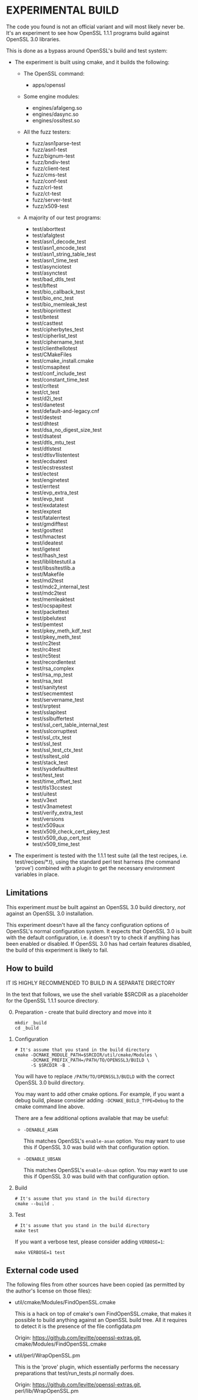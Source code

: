 EXPERIMENTAL BUILD
==================

The code you found is not an official variant and will most likely
never be.  It's an experiment to see how OpenSSL 1.1.1 programs build
against OpenSSL 3.0 libraries.

This is done as a bypass around OpenSSL's build and test system:

-   The experiment is built using cmake, and it builds the following:

    -   The OpenSSL command:

        -   apps/openssl

    -   Some engine modules:

        -   engines/afalgeng.so
        -   engines/dasync.so
        -   engines/ossltest.so

    -   All the fuzz testers:

        -   fuzz/asn1parse-test
        -   fuzz/asn1-test
        -   fuzz/bignum-test
        -   fuzz/bndiv-test
        -   fuzz/client-test
        -   fuzz/cms-test
        -   fuzz/conf-test
        -   fuzz/crl-test
        -   fuzz/ct-test
        -   fuzz/server-test
        -   fuzz/x509-test

    -   A majority of our test programs:

        -   test/aborttest
        -   test/afalgtest
        -   test/asn1_decode_test
        -   test/asn1_encode_test
        -   test/asn1_string_table_test
        -   test/asn1_time_test
        -   test/asynciotest
        -   test/asynctest
        -   test/bad_dtls_test
        -   test/bftest
        -   test/bio_callback_test
        -   test/bio_enc_test
        -   test/bio_memleak_test
        -   test/bioprinttest
        -   test/bntest
        -   test/casttest
        -   test/cipherbytes_test
        -   test/cipherlist_test
        -   test/ciphername_test
        -   test/clienthellotest
        -   test/CMakeFiles
        -   test/cmake_install.cmake
        -   test/cmsapitest
        -   test/conf_include_test
        -   test/constant_time_test
        -   test/crltest
        -   test/ct_test
        -   test/d2i_test
        -   test/danetest
        -   test/default-and-legacy.cnf
        -   test/destest
        -   test/dhtest
        -   test/dsa_no_digest_size_test
        -   test/dsatest
        -   test/dtls_mtu_test
        -   test/dtlstest
        -   test/dtlsv1listentest
        -   test/ecdsatest
        -   test/ecstresstest
        -   test/ectest
        -   test/enginetest
        -   test/errtest
        -   test/evp_extra_test
        -   test/evp_test
        -   test/exdatatest
        -   test/exptest
        -   test/fatalerrtest
        -   test/gmdifftest
        -   test/gosttest
        -   test/hmactest
        -   test/ideatest
        -   test/igetest
        -   test/lhash_test
        -   test/liblibtestutil.a
        -   test/libssltestlib.a
        -   test/Makefile
        -   test/md2test
        -   test/mdc2_internal_test
        -   test/mdc2test
        -   test/memleaktest
        -   test/ocspapitest
        -   test/packettest
        -   test/pbelutest
        -   test/pemtest
        -   test/pkey_meth_kdf_test
        -   test/pkey_meth_test
        -   test/rc2test
        -   test/rc4test
        -   test/rc5test
        -   test/recordlentest
        -   test/rsa_complex
        -   test/rsa_mp_test
        -   test/rsa_test
        -   test/sanitytest
        -   test/secmemtest
        -   test/servername_test
        -   test/srptest
        -   test/sslapitest
        -   test/sslbuffertest
        -   test/ssl_cert_table_internal_test
        -   test/sslcorrupttest
        -   test/ssl_ctx_test
        -   test/ssl_test
        -   test/ssl_test_ctx_test
        -   test/ssltest_old
        -   test/stack_test
        -   test/sysdefaulttest
        -   test/test_test
        -   test/time_offset_test
        -   test/tls13ccstest
        -   test/uitest
        -   test/v3ext
        -   test/v3nametest
        -   test/verify_extra_test
        -   test/versions
        -   test/x509aux
        -   test/x509_check_cert_pkey_test
        -   test/x509_dup_cert_test
        -   test/x509_time_test

-   The experiment is tested with the 1.1.1 test suite (all the test
    recipes, i.e. test/recipes/*.t), using the standard perl test
    harness (the command 'prove') combined with a plugin to get the
    necessary environment variables in place.

Limitations
-----------

This experiment *must* be built against an OpenSSL 3.0 build
directory, *not* against an OpenSSL 3.0 installation.

This experiment doesn't have all the fancy configuration options of
OpenSSL's normal configuration system.  It expects that OpenSSL 3.0 is
built with the default configuration, i.e. it doesn't try to check if
anything has been enabled or disabled.  If OpenSSL 3.0 has had certain
features disabled, the build of this experiment is likely to fail.

How to build
------------

IT IS HIGHLY RECOMMENDED TO BUILD IN A SEPARATE DIRECTORY

In the text that follows, we use the shell variable $SRCDIR as a
placeholder for the OpenSSL 1.1.1 source directory.

0.  Preparation - create that build directory and move into it

        mkdir _build
        cd _build

1.  Configuration

        # It's assume that you stand in the build directory
        cmake -DCMAKE_MODULE_PATH=$SRCDIR/util/cmake/Modules \
              -DCMAKE_PREFIX_PATH=/PATH/TO/OPENSSL3/BUILD \
              -S $SRCDIR -B .

    You will have to replace `/PATH/TO/OPENSSL3/BUILD` with the
    correct OpenSSL 3.0 build directory.

    You may want to add other cmake options.  For example, if you want
    a debug build, please consider adding `-DCMAKE_BUILD_TYPE=Debug`
    to the cmake command line above.

    There are a few additional options available that may be useful:

    -   `-DENABLE_ASAN`

        This matches OpenSSL's `enable-asan` option.  You may want to
        use this if OpenSSL 3.0 was build with that configuration
        option.

    -   `-DENABLE_UBSAN`

        This matches OpenSSL's `enable-ubsan` option.  You may want to
        use this if OpenSSL 3.0 was build with that configuration
        option.

2.  Build

        # It's assume that you stand in the build directory
        cmake --build .

3.  Test

        # It's assume that you stand in the build directory
        make test

    If you want a verbose test, please consider adding `VERBOSE=1`:

        make VERBOSE=1 test

External code used
------------------

The following files from other sources have been copied (as permitted
by the author's license on those files):

-   util/cmake/Modules/FindOpenSSL.cmake

    This is a hack on top of cmake's own FindOpenSSL.cmake, that makes
    it possible to build anything against an OpenSSL build tree.  All
    it requires to detect it is the presence of the file configdata.pm

    Origin: https://github.com/levitte/openssl-extras.git,
    cmake/Modules/FindOpenSSL.cmake

-   util/perl/WrapOpenSSL.pm

    This is the 'prove' plugin, which essentially performs the
    necessary preparations that test/run_tests.pl normally does.

    Origin: https://github.com/levitte/openssl-extras.git,
    perl/lib/WrapOpenSSL.pm
